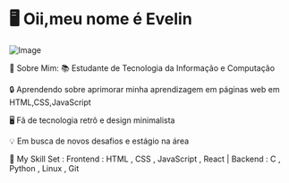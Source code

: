 # 🖥️ Oii,meu nome é Evelin 
![Image](https://github.com/user-attachments/assets/a68f83d5-cea3-42de-a563-81294711428e)




📂 Sobre Mim:
📚 Estudante de Tecnologia da Informação e Computação

🔒 Aprendendo sobre aprimorar minha aprendizagem em páginas web em HTML,CSS,JavaScript

🖥️ Fã de tecnologia retrô e design minimalista

💡 Em busca de novos desafios e estágio na área

💾 My Skill Set
:
Frontend
:
HTML
,
CSS
,
JavaScript
,
React
|
Backend
:
C
,
Python
,
Linux
,
Git

